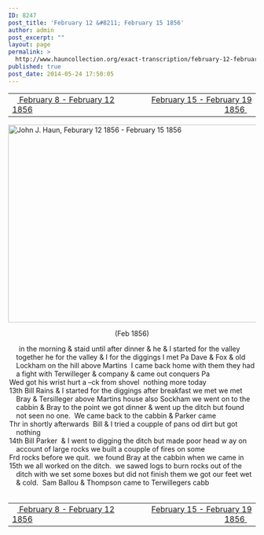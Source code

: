 ```yaml
---
ID: 8247
post_title: 'February 12 &#8211; February 15 1856'
author: admin
post_excerpt: ""
layout: page
permalink: >
  http://www.hauncollection.org/exact-transcription/february-12-february-15-1856/
published: true
post_date: 2014-05-24 17:50:05
---
```

<table style="width: 100%;" align="center">
<tbody>
<tr>
<td width="50%"><a title="February 8 – February 12 1856" href="http://www.hauncollection.org/version-2/version-ii-series-i/february-8-february-12-1856/"><img src="https://lh3.googleusercontent.com/-EFJpxxNiPNw/VqgtWBCZrMI/AAAAAAAAAFU/WfY4lPFWWkg/s800-Ic42/Soeb-Plain-Arrows-8-10px.png" alt="" width="10" height="10" /> February 8 - February 12 1856</a></td>
<td style="text-align: right;"><a title="February 15 – February 19 1856" href="http://www.hauncollection.org/version-2/version-ii-series-i/february-15-february-19-1856/"> February 15 - February 19 1856 <img src="https://lh3.googleusercontent.com/-67k0cYlpXHw/VqgtWKz1MXI/AAAAAAAAAFU/k9PW_Piyurk/s800-Ic42/Soeb-Plain-Arrows-5-10px.png" alt="" width="10" height="10" /></a></td>
</tr>
</tbody>
</table>
<a href="http://www.hauncollection.org/wp-content/uploads/John Haun/JJH_146_Feburary 12 1856 - February 15 1856.JPG" target="_blank" rel="noopener"><img class="alignnone wp-image-2375 size-large" src="http://www.hauncollection.org/wp-content/uploads/John Haun/JJH_146_Feburary 12 1856 - February 15 1856-1024x682.jpg" alt="John J. Haun, Feburary 12 1856 - February 15 1856" width="604" height="402" /></a>
<p style="text-align: center;">(Feb 1856)</p>

<div style="text-indent: -1em; padding-left: 16px;"><span style="color: #ffffff;">.</span>    in the morning &amp; staid until after dinner &amp; he &amp; I started for the valley
together he for the valley &amp; I for the diggings I met Pa Dave &amp; Fox &amp; old
Lockham on the hill above Martins  I came back home with them
they had a fight with Terwilleger &amp; company &amp; came out conquers Pa</div>
<div style="text-indent: -1em; padding-left: 16px;">Wed got his wrist hurt a –ck from shovel  nothing more today</div>
<div style="text-indent: -1em; padding-left: 16px;">13th Bill Rains &amp; I started for the diggings after breakfast we met
we met Bray &amp; Tersilleger above Martins house also Sockham we went on to
the cabbin &amp; Bray to the point we got dinner &amp; went up the ditch but
found not seen no one.  We came back to the cabbin &amp; Parker came</div>
<div style="text-indent: -1em; padding-left: 16px;">Thr in shortly afterwards  Bill &amp; I tried a coupple of pans od dirt but got nothing</div>
<div style="text-indent: -1em; padding-left: 16px;">14th Bill Parker  &amp; I went to digging the ditch but made poor head w
ay on account of large rocks we built a coupple of fires on some</div>
<div style="text-indent: -1em; padding-left: 16px;">Frd rocks before we quit.  we found Bray at the cabbin when we came in</div>
<div style="text-indent: -1em; padding-left: 16px;">15th we all worked on the ditch.  we sawed logs to burn rocks out of
the ditch with we set some boxes but did not finish them we got
our feet wet &amp; cold.  Sam Ballou &amp; Thompson came to Terwillegers cabb</div>
&nbsp;
<table style="width: 100%;" align="center">
<tbody>
<tr>
<td width="50%"><a title="February 8 – February 12 1856" href="http://www.hauncollection.org/version-2/version-ii-series-i/february-8-february-12-1856/"><img src="https://lh3.googleusercontent.com/-EFJpxxNiPNw/VqgtWBCZrMI/AAAAAAAAAFU/WfY4lPFWWkg/s800-Ic42/Soeb-Plain-Arrows-8-10px.png" alt="" width="10" height="10" /> February 8 - February 12 1856</a></td>
<td style="text-align: right;"><a title="February 15 – February 19 1856" href="http://www.hauncollection.org/version-2/version-ii-series-i/february-15-february-19-1856/"> February 15 - February 19 1856 <img src="https://lh3.googleusercontent.com/-67k0cYlpXHw/VqgtWKz1MXI/AAAAAAAAAFU/k9PW_Piyurk/s800-Ic42/Soeb-Plain-Arrows-5-10px.png" alt="" width="10" height="10" /></a></td>
</tr>
</tbody>
</table>